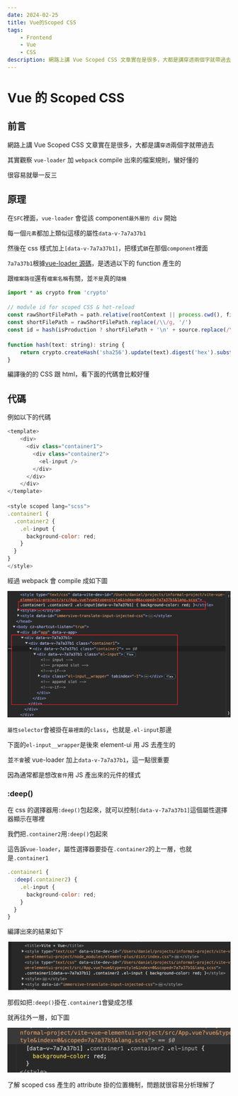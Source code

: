 ```yaml
---
date: 2024-02-25
title: Vue的Scoped CSS
tags:
    - Frontend
    - Vue
    - CSS
description: 網路上講 Vue Scoped CSS 文章實在是很多，大都是講穿透兩個字就帶過去，其實觀察vue-loader加webpack compile 出來的檔案規則，蠻好懂的，對一些場景很容易就舉一反三，順便帶一下data-v-7a7a37b1這看似亂碼的屬性，是怎麼產生的...
---
```


# Vue 的 Scoped CSS

## 前言

網路上講 Vue Scoped CSS 文章實在是很多，大都是講`穿透`兩個字就帶過去

其實觀察 `vue-loader` 加 `webpack` compile 出來的檔案規則，蠻好懂的

很容易就舉一反三

## 原理

在`SFC`裡面，`vue-loader` 會從該 component`最外層的 div` 開始

每一個`元素`都加上類似這樣的屬性`data-v-7a7a37b1`

然後在 css 樣式加上`[data-v-7a7a37b1]`，把樣式`鎖`在那個`component`裡面

`7a7a37b1`根據[vue-loader 源碼](https://github.dev/vuejs/vue-loader)，是透過以下的 function 產生的

跟`檔案路徑`還有`檔案名稱`有關，並`不是`真的`隨機`

```js
import * as crypto from 'crypto'

// module id for scoped CSS & hot-reload
const rawShortFilePath = path.relative(rootContext || process.cwd(), filename).replace(/^(\.\.[\/\\])+/, '')
const shortFilePath = rawShortFilePath.replace(/\\/g, '/')
const id = hash(isProduction ? shortFilePath + '\n' + source.replace(/\r\n/g, '\n') : shortFilePath)

function hash(text: string): string {
    return crypto.createHash('sha256').update(text).digest('hex').substring(0, 8)
}
```

編譯後的的 CSS 跟 html，看下面的代碼會比較好懂

## 代碼

例如以下的代碼

```js
<template>
    <div>
      <div class="container1">
        <div class="container2">
          <el-input />
        </div>
      </div>
    </div>
</template>

<style scoped lang="scss">
.container1 {
  .container2 {
    .el-input {
      background-color: red;
    }
  }
}
</style>
```

經過 webpack 會 compile 成如下圖

![scoped css](../images/2024-02-25_scoped_css/01.png)

`屬性selector`會被掛在`最裡面`的`class`，也就是`.el-input`那邊

下面的`el-input__wrapper`是後來 element-ui 用 JS 去產生的

並`不會`被 vue-loader 加上`data-v-7a7a37b1`，這一點很重要

因為通常都是想改`套件`用 JS 產出來的元件的樣式

### :deep()

在 css 的選擇器用`:deep()`包起來，就可以控制`[data-v-7a7a37b1]`這個屬性選擇器顯示在哪裡

我們把`.container2`用`:deep()`包起來

這告訴`vue-loader`，屬性選擇器要掛在`.container2`的上一層，也就是`.container1`

```js
.container1 {
  :deep(.container2) {
    .el-input {
      background-color: red;
    }
  }
}
```

編譯出來的結果如下

![:deep](../images/2024-02-25_scoped_css/02.png)

那假如把`:deep()`掛在`.container1`會變成怎樣

就再往外一層，如下圖

![:deep](../images/2024-02-25_scoped_css/03.png)

了解 scoped css 產生的 attribute 掛的位置機制，問題就很容易分析理解了

<Comment />
